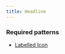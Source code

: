 ```yaml
---
title: Headline
---
```


### Required patterns

- [Labelled Icon](/pattern-library/pattern/labelled-icon)
